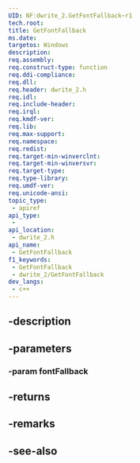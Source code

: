```yaml
---
UID: NF:dwrite_2.GetFontFallback~r1
tech.root: 
title: GetFontFallback
ms.date: 
targetos: Windows
description: 
req.assembly: 
req.construct-type: function
req.ddi-compliance: 
req.dll: 
req.header: dwrite_2.h
req.idl: 
req.include-header: 
req.irql: 
req.kmdf-ver: 
req.lib: 
req.max-support: 
req.namespace: 
req.redist: 
req.target-min-winverclnt: 
req.target-min-winversvr: 
req.target-type: 
req.type-library: 
req.umdf-ver: 
req.unicode-ansi: 
topic_type:
 - apiref
api_type:
 - 
api_location:
 - dwrite_2.h
api_name:
 - GetFontFallback
f1_keywords:
 - GetFontFallback
 - dwrite_2/GetFontFallback
dev_langs:
 - c++
---
```


## -description

## -parameters

### -param fontFallback

## -returns

## -remarks

## -see-also

